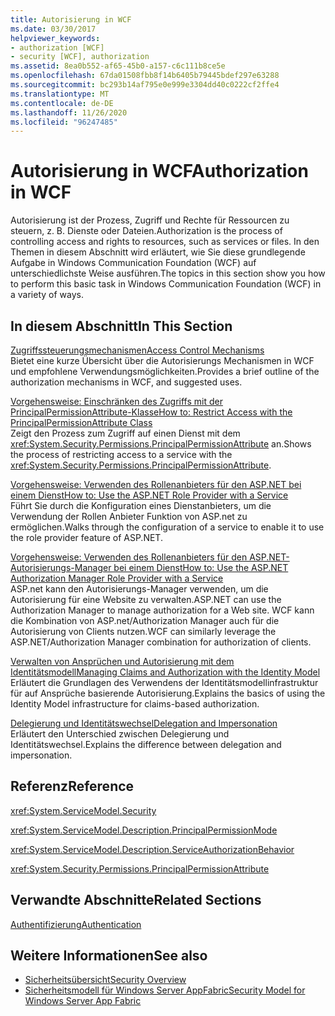```yaml
---
title: Autorisierung in WCF
ms.date: 03/30/2017
helpviewer_keywords:
- authorization [WCF]
- security [WCF], authorization
ms.assetid: 8ea0b552-af65-45b0-a157-c6c111b8ce5e
ms.openlocfilehash: 67da01508fbb8f14b6405b79445bdef297e63288
ms.sourcegitcommit: bc293b14af795e0e999e3304dd40c0222cf2ffe4
ms.translationtype: MT
ms.contentlocale: de-DE
ms.lasthandoff: 11/26/2020
ms.locfileid: "96247485"
---
```

# <a name="authorization-in-wcf"></a><span data-ttu-id="af9eb-102">Autorisierung in WCF</span><span class="sxs-lookup"><span data-stu-id="af9eb-102">Authorization in WCF</span></span>

<span data-ttu-id="af9eb-103">Autorisierung ist der Prozess, Zugriff und Rechte für Ressourcen zu steuern, z. B. Dienste oder Dateien.</span><span class="sxs-lookup"><span data-stu-id="af9eb-103">Authorization is the process of controlling access and rights to resources, such as services or files.</span></span> <span data-ttu-id="af9eb-104">In den Themen in diesem Abschnitt wird erläutert, wie Sie diese grundlegende Aufgabe in Windows Communication Foundation (WCF) auf unterschiedlichste Weise ausführen.</span><span class="sxs-lookup"><span data-stu-id="af9eb-104">The topics in this section show you how to perform this basic task in Windows Communication Foundation (WCF) in a variety of ways.</span></span>  
  
## <a name="in-this-section"></a><span data-ttu-id="af9eb-105">In diesem Abschnitt</span><span class="sxs-lookup"><span data-stu-id="af9eb-105">In This Section</span></span>  

 [<span data-ttu-id="af9eb-106">Zugriffssteuerungsmechanismen</span><span class="sxs-lookup"><span data-stu-id="af9eb-106">Access Control Mechanisms</span></span>](access-control-mechanisms.md)  
 <span data-ttu-id="af9eb-107">Bietet eine kurze Übersicht über die Autorisierungs Mechanismen in WCF und empfohlene Verwendungsmöglichkeiten.</span><span class="sxs-lookup"><span data-stu-id="af9eb-107">Provides a brief outline of the authorization mechanisms in WCF, and suggested uses.</span></span>  
  
 [<span data-ttu-id="af9eb-108">Vorgehensweise: Einschränken des Zugriffs mit der PrincipalPermissionAttribute-Klasse</span><span class="sxs-lookup"><span data-stu-id="af9eb-108">How to: Restrict Access with the PrincipalPermissionAttribute Class</span></span>](../how-to-restrict-access-with-the-principalpermissionattribute-class.md)  
 <span data-ttu-id="af9eb-109">Zeigt den Prozess zum Zugriff auf einen Dienst mit dem <xref:System.Security.Permissions.PrincipalPermissionAttribute> an.</span><span class="sxs-lookup"><span data-stu-id="af9eb-109">Shows the process of restricting access to a service with the <xref:System.Security.Permissions.PrincipalPermissionAttribute>.</span></span>  
  
 [<span data-ttu-id="af9eb-110">Vorgehensweise: Verwenden des Rollenanbieters für den ASP.NET bei einem Dienst</span><span class="sxs-lookup"><span data-stu-id="af9eb-110">How to: Use the ASP.NET Role Provider with a Service</span></span>](how-to-use-the-aspnet-role-provider-with-a-service.md)  
 <span data-ttu-id="af9eb-111">Führt Sie durch die Konfiguration eines Dienstanbieters, um die Verwendung der Rollen Anbieter Funktion von ASP.net zu ermöglichen.</span><span class="sxs-lookup"><span data-stu-id="af9eb-111">Walks through the configuration of a service to enable it to use the role provider feature of ASP.NET.</span></span>  
  
 [<span data-ttu-id="af9eb-112">Vorgehensweise: Verwenden des Rollenanbieters für den ASP.NET-Autorisierungs-Manager bei einem Dienst</span><span class="sxs-lookup"><span data-stu-id="af9eb-112">How to: Use the ASP.NET Authorization Manager Role Provider with a Service</span></span>](how-to-use-the-aspnet-authorization-manager-role-provider-with-a-service.md)  
 <span data-ttu-id="af9eb-113">ASP.net kann den Autorisierungs-Manager verwenden, um die Autorisierung für eine Website zu verwalten.</span><span class="sxs-lookup"><span data-stu-id="af9eb-113">ASP.NET can use the Authorization Manager to manage authorization for a Web site.</span></span> <span data-ttu-id="af9eb-114">WCF kann die Kombination von ASP.net/Authorization Manager auch für die Autorisierung von Clients nutzen.</span><span class="sxs-lookup"><span data-stu-id="af9eb-114">WCF can similarly leverage the ASP.NET/Authorization Manager combination for authorization of clients.</span></span>  
  
 [<span data-ttu-id="af9eb-115">Verwalten von Ansprüchen und Autorisierung mit dem Identitätsmodell</span><span class="sxs-lookup"><span data-stu-id="af9eb-115">Managing Claims and Authorization with the Identity Model</span></span>](managing-claims-and-authorization-with-the-identity-model.md)  
 <span data-ttu-id="af9eb-116">Erläutert die Grundlagen des Verwendens der Identitätsmodellinfrastruktur für auf Ansprüche basierende Autorisierung.</span><span class="sxs-lookup"><span data-stu-id="af9eb-116">Explains the basics of using the Identity Model infrastructure for claims-based authorization.</span></span>  
  
 [<span data-ttu-id="af9eb-117">Delegierung und Identitätswechsel</span><span class="sxs-lookup"><span data-stu-id="af9eb-117">Delegation and Impersonation</span></span>](delegation-and-impersonation-with-wcf.md)  
 <span data-ttu-id="af9eb-118">Erläutert den Unterschied zwischen Delegierung und Identitätswechsel.</span><span class="sxs-lookup"><span data-stu-id="af9eb-118">Explains the difference between delegation and impersonation.</span></span>  
  
## <a name="reference"></a><span data-ttu-id="af9eb-119">Referenz</span><span class="sxs-lookup"><span data-stu-id="af9eb-119">Reference</span></span>  

 <xref:System.ServiceModel.Security>  
  
 <xref:System.ServiceModel.Description.PrincipalPermissionMode>  
  
 <xref:System.ServiceModel.Description.ServiceAuthorizationBehavior>  
  
 <xref:System.Security.Permissions.PrincipalPermissionAttribute>  
  
## <a name="related-sections"></a><span data-ttu-id="af9eb-120">Verwandte Abschnitte</span><span class="sxs-lookup"><span data-stu-id="af9eb-120">Related Sections</span></span>  

 [<span data-ttu-id="af9eb-121">Authentifizierung</span><span class="sxs-lookup"><span data-stu-id="af9eb-121">Authentication</span></span>](authentication-in-wcf.md)  
  
## <a name="see-also"></a><span data-ttu-id="af9eb-122">Weitere Informationen</span><span class="sxs-lookup"><span data-stu-id="af9eb-122">See also</span></span>

- [<span data-ttu-id="af9eb-123">Sicherheitsübersicht</span><span class="sxs-lookup"><span data-stu-id="af9eb-123">Security Overview</span></span>](security-overview.md)
- <span data-ttu-id="af9eb-124">[Sicherheitsmodell für Windows Server AppFabric](/previous-versions/appfabric/ee677202(v=azure.10))</span><span class="sxs-lookup"><span data-stu-id="af9eb-124">[Security Model for Windows Server App Fabric](/previous-versions/appfabric/ee677202(v=azure.10))</span></span>
